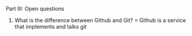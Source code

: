 Part III: Open questions

1. What is the difference between Github and Git?
= Github is a service that implements and talks git

